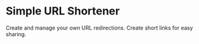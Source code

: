 # Simple URL Shortener

Create and manage your own URL redirections. Create short links for easy sharing.
